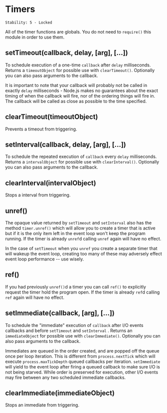 # Timers

    Stability: 5 - Locked

All of the timer functions are globals.  You do not need to `require()`
this module in order to use them.

## setTimeout(callback, delay, [arg], [...])

To schedule execution of a one-time `callback` after `delay` milliseconds. Returns a
`timeoutObject` for possible use with `clearTimeout()`. Optionally you can
also pass arguments to the callback.

It is important to note that your callback will probably not be called in exactly
`delay` milliseconds - Node.js makes no guarantees about the exact timing of when
the callback will fire, nor of the ordering things will fire in. The callback will
be called as close as possible to the time specified.

## clearTimeout(timeoutObject)

Prevents a timeout from triggering.

## setInterval(callback, delay, [arg], [...])

To schedule the repeated execution of `callback` every `delay` milliseconds.
Returns a `intervalObject` for possible use with `clearInterval()`. Optionally
you can also pass arguments to the callback.

## clearInterval(intervalObject)

Stops a interval from triggering.

## unref()

The opaque value returned by `setTimeout` and `setInterval` also has the method
`timer.unref()` which will allow you to create a timer that is active but if
it is the only item left in the event loop won't keep the program running.
If the timer is already `unref`d calling `unref` again will have no effect.

In the case of `setTimeout` when you `unref` you create a separate timer that
will wakeup the event loop, creating too many of these may adversely effect
event loop performance -- use wisely.

## ref()

If you had previously `unref()`d a timer you can call `ref()` to explicitly
request the timer hold the program open. If the timer is already `ref`d calling
`ref` again will have no effect.

## setImmediate(callback, [arg], [...])

To schedule the "immediate" execution of `callback` after I/O events
callbacks and before `setTimeout` and `setInterval` . Returns an
`immediateObject` for possible use with `clearImmediate()`. Optionally you
can also pass arguments to the callback.

Immediates are queued in the order created, and are popped off the queue once
per loop iteration. This is different from `process.nextTick` which will
execute `process.maxTickDepth` queued callbacks per iteration. `setImmediate`
will yield to the event loop after firing a queued callback to make sure I/O is
not being starved. While order is preserved for execution, other I/O events may
fire between any two scheduled immediate callbacks.

## clearImmediate(immediateObject)

Stops an immediate from triggering.
